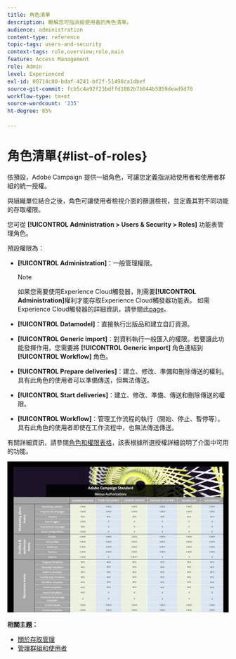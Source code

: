 ```yaml
---
title: 角色清單
description: 瞭解您可指派給使用者的角色清單。
audience: administration
content-type: reference
topic-tags: users-and-security
context-tags: role,overview;role,main
feature: Access Management
role: Admin
level: Experienced
exl-id: 00714c80-bdaf-4241-bf2f-51498ca1dbef
source-git-commit: fcb5c4a92f23bdffd1082b7b044b5859dead9d70
workflow-type: tm+mt
source-wordcount: '235'
ht-degree: 85%

---
```


# 角色清單{#list-of-roles}

依預設，Adobe Campaign 提供一組角色，可讓您定義指派給使用者和使用者群組的統一授權。

與組織單位結合之後，角色可讓使用者檢視介面的篩選檢視，並定義其對不同功能的存取權限。

您可從 **[!UICONTROL Administration > Users & Security > Roles]** 功能表管理角色。

預設權限為：

* **[!UICONTROL Administration]**：一般管理權限。

   >[!NOTE]
   >
   >如果您需要使用Experience Cloud觸發器，則需要&#x200B;**[!UICONTROL Administration]**&#x200B;權利才能存取Experience Cloud觸發器功能表。 如需Experience Cloud觸發器的詳細資訊，請參閱此[page](../../integrating/using/about-adobe-experience-cloud-triggers.md)。

* **[!UICONTROL Datamodel]**：直接執行出版品和建立自訂資源。
* **[!UICONTROL Generic import]**：對資料執行一般匯入的權限。若要讓此功能發揮作用，您需要將 **[!UICONTROL Generic import]** 角色連結到 **[!UICONTROL Workflow]** 角色。
* **[!UICONTROL Prepare deliveries]**：建立、修改、準備和刪除傳送的權利。具有此角色的使用者可以準備傳送，但無法傳送。
* **[!UICONTROL Start deliveries]**：建立、修改、準備、傳送和刪除傳送的權限。
* **[!UICONTROL Workflow]**：管理工作流程的執行（開始、停止、暫停等）。具有此角色的使用者即使在工作流程中，也無法傳送傳送。

有關詳細資訊，請參閱[角色和權限表格](/help/administration/using/assets/acs_rights.pdf)，該表根據所選授權詳細說明了介面中可用的功能。

[![影像](assets/user_management_3.png)](https://experienceleague.adobe.com/docs/campaign-standard/assets/acs_rights.pdf?lang=en)

**相關主題：**

* [關於存取管理](../../administration/using/about-access-management.md)
* [管理群組和使用者](../../administration/using/managing-groups-and-users.md)
